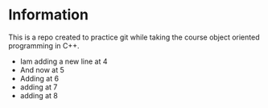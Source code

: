 # Information

This is a repo created to practice git while taking the course object oriented programming in C++.
- Iam adding a new line at 4
- And now at 5
- Adding at 6
- adding at 7
- adding at 8
